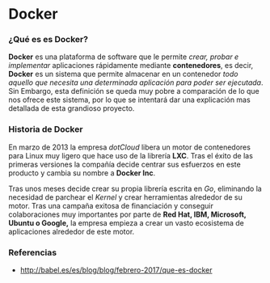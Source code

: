 # Docker

### ¿Qué es es Docker?

**Docker** es una plataforma de software que le permite *crear, probar e implementar* aplicaciones rápidamente mediante **contenedores**, es decir, **Docker** es un sistema que permite almacenar en un contenedor *todo aquello que necesita una determinada aplicación para poder ser ejecutada*. Sin Embargo, esta definición se queda muy pobre a comparación de lo que nos ofrece este sistema, por lo que se intentará dar una explicación mas detallada de esta grandioso proyecto.

### Historia de Docker

En marzo de 2013 la empresa *dotCloud* libera un motor de contenedores para Linux muy ligero que hace uso de la librería **LXC**. Tras el éxito de las primeras versiones la compañía decide centrar sus esfuerzos en este producto y cambia su nombre a **Docker Inc**.

Tras unos meses decide crear su propia librería escrita en *Go*, eliminando la necesidad de parchear el *Kernel* y crear herramientas alrededor de su motor. Tras una campaña exitosa de financiación y conseguir colaboraciones muy importantes por parte de **Red Hat, IBM, Microsoft, Ubuntu o Google,** la empresa empieza a crear un vasto ecosistema de aplicaciones alrededor de este motor.

### Referencias

* http://babel.es/es/blog/blog/febrero-2017/que-es-docker

